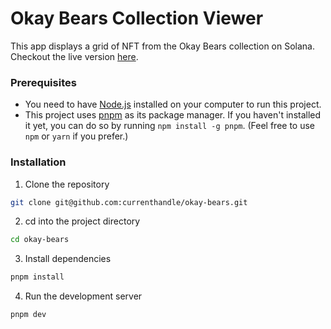 # Okay Bears Collection Viewer

This app displays a grid of NFT from the Okay Bears collection on Solana. Checkout the live version [here](https://okay-bears-collection-viewer.vercel.app/).

### Prerequisites

- You need to have [Node.js](https://nodejs.org/) installed on your computer to run this project.
- This project uses [pnpm](https://pnpm.io/) as its package manager. If you haven't installed it yet, you can do so by running `npm install -g pnpm`. (Feel free to use `npm` or `yarn` if you prefer.)

### Installation

1. Clone the repository

```bash
git clone git@github.com:currenthandle/okay-bears.git
```

2. cd into the project directory

```bash
cd okay-bears
```

3. Install dependencies

```bash
pnpm install
```

4. Run the development server

```bash
pnpm dev
```
